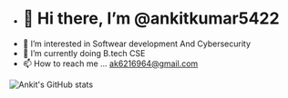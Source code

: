 - <h1>👋 Hi there, I’m @ankitkumar5422</h1>
-  👀 I’m interested in Softwear development And Cybersecurity
- 🌱 I’m currently doing B.tech CSE 
- 📫 How to reach me ... ak6216964@gmail.com

<!---
ankitkumar5422/ankitkumar5422 is a ✨ special ✨ repository because its `README.md` (this file) appears on your GitHub profile.
You can click the Preview link to take a look at your changes.
--->


![Ankit's GitHub stats](https://github-readme-stats.vercel.app/api?username=ankitkumar5422&show_icons=true&theme=transparent)


